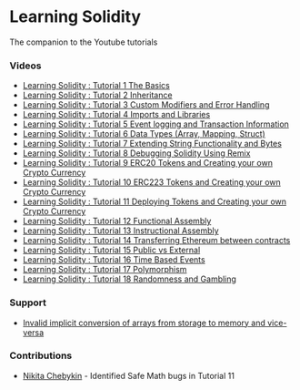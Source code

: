 # Learning Solidity
The companion to the Youtube tutorials

### Videos

- [Learning Solidity : Tutorial 1 The Basics](https://www.youtube.com/watch?v=v_hU0jPtLto)
- [Learning Solidity : Tutorial 2 Inheritance](https://www.youtube.com/watch?v=6hkmLOtIq8A)
- [Learning Solidity : Tutorial 3 Custom Modifiers and Error Handling](https://www.youtube.com/watch?v=3ObTNzDM3wI)
- [Learning Solidity : Tutorial 4 Imports and Libraries](https://www.youtube.com/watch?v=0Lyf_3kA3Ms)
- [Learning Solidity : Tutorial 5 Event logging and Transaction Information](https://www.youtube.com/watch?v=Jlq997yOoRs)
- [Learning Solidity : Tutorial 6 Data Types (Array, Mapping, Struct)](https://www.youtube.com/watch?v=8UhO3IKApSg)
- [Learning Solidity : Tutorial 7 Extending String Functionality and Bytes](https://www.youtube.com/watch?v=6iiWwT0O2fY)
- [Learning Solidity : Tutorial 8 Debugging Solidity Using Remix](https://www.youtube.com/watch?v=7z52hP26MFs)
- [Learning Solidity : Tutorial 9 ERC20 Tokens and Creating your own Crypto Currency](https://www.youtube.com/watch?v=r7XojpIDuhA)
- [Learning Solidity : Tutorial 10 ERC223 Tokens and Creating your own Crypto Currency](https://www.youtube.com/watch?v=IWC9-yGoDGs)
- [Learning Solidity : Tutorial 11 Deploying Tokens and Creating your own Crypto Currency](https://www.youtube.com/watch?v=WfkPTyvOL_g)
- [Learning Solidity : Tutorial 12 Functional Assembly](https://www.youtube.com/watch?v=nkGN6GwkMzU)
- [Learning Solidity : Tutorial 13 Instructional Assembly](https://www.youtube.com/watch?v=axZJ2NFMH5Q)
- [Learning Solidity : Tutorial 14 Transferring Ethereum between contracts](https://www.youtube.com/watch?v=ELWSKMcJfI8)
- [Learning Solidity : Tutorial 15 Public vs External](https://www.youtube.com/watch?v=Ii4g38mPPlg)
- [Learning Solidity : Tutorial 16 Time Based Events](https://www.youtube.com/watch?v=HGw-yalqdgs)
- [Learning Solidity : Tutorial 17 Polymorphism](https://www.youtube.com/watch?v=l_E5F5qnbtk)
- [Learning Solidity : Tutorial 18 Randomness and Gambling](https://www.youtube.com/watch?v=3wY5PRliphE)

### Support

- [Invalid implicit conversion of arrays from storage to memory and vice-versa](https://github.com/willitscale/learning-solidity/support/INVALID_IMPLICIT_CONVERSION_OF_ARRAYS.MD)

### Contributions

- [Nikita Chebykin](https://github.com/chebykin) - Identified Safe Math bugs in Tutorial 11